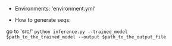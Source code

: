 * Environments:
'environment.yml'



* How to generate seqs:

go to 'src/'
`python inference.py --trained_model $path_to_the_trained_model --output $path_to_the_output_file`
